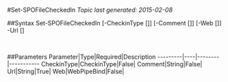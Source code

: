 #Set-SPOFileCheckedIn
*Topic last generated: 2015-02-08*


##Syntax
    Set-SPOFileCheckedIn [-CheckinType [<CheckinType>]] [-Comment [<String>]] [-Web [<WebPipeBind>]] -Url [<String>]

&nbsp;

##Parameters
Parameter|Type|Required|Description
---------|----|--------|-----------
CheckinType|CheckinType|False|
Comment|String|False|
Url|String|True|
Web|WebPipeBind|False|
